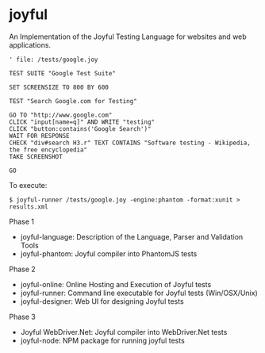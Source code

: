 joyful
======

An Implementation of the Joyful Testing Language for websites and web applications.

    ' file: /tests/google.joy

    TEST SUITE "Google Test Suite"
    
    SET SCREENSIZE TO 800 BY 600

    TEST "Search Google.com for Testing"
    
    GO TO "http://www.google.com"
    CLICK "input[name=q]" AND WRITE "testing"
    CLICK "button:contains('Google Search')"
    WAIT FOR RESPONSE
    CHECK "div#search H3.r" TEXT CONTAINS "Software testing - Wikipedia, the free encyclopedia"
    TAKE SCREENSHOT
    
    GO

To execute:

    $ joyful-runner /tests/google.joy -engine:phantom -format:xunit > results.xml


Phase 1

- joyful-language: Description of the Language, Parser and Validation Tools
- joyful-phantom: Joyful compiler into PhantomJS tests

Phase 2

- joyful-online: Online Hosting and Execution of Joyful tests 
- joyful-runner: Command line executable for Joyful tests (Win/OSX/Unix)
- joyful-designer: Web UI for designing Joyful tests

Phase 3
 
- Joyful WebDriver.Net: Joyful compiler into WebDriver.Net tests
- joyful-node: NPM package for running joyful tests
